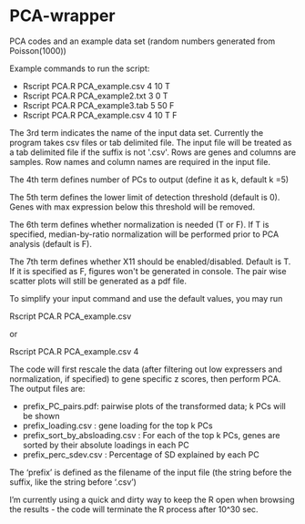 # PCA-wrapper
PCA codes and an example data set (random numbers generated from Poisson(1000))

Example commands to run the script:
- Rscript PCA.R PCA_example.csv 4 10 T
- Rscript PCA.R PCA_example2.txt 3 0 T
- Rscript PCA.R PCA_example3.tab 5 50 F
- Rscript PCA.R PCA_example.csv 4 10 T F

The 3rd term indicates the name of the input data set. 
Currently the program takes csv files or tab delimited file.
The input file will be treated as a tab delimited file if the suffix is not '.csv'.
Rows are genes and columns are samples. Row names and column names are required in the input file.

The 4th term defines number of PCs to output (define it as k, default k =5)

The 5th term defines the lower limit of detection threshold (default is 0). Genes with max expression below this threshold will be removed.

The 6th term defines whether normalization is needed (T or F). If T is specified, median-by-ratio normalization will be performed prior to PCA analysis (default is F).

The 7th term defines whether X11 should be enabled/disabled. Default is T. If it is specified as F, figures won't be generated in console. The pair wise scatter plots will still be generated as a pdf file.

To simplify your input command and use the default values, you may run

Rscript PCA.R PCA_example.csv

or

Rscript PCA.R PCA_example.csv 4


The code will first rescale the data (after filtering out low expressers
and normalization, if specified) to gene specific z scores, then perform PCA.
The output files are:

- prefix_PC_pairs.pdf:
pairwise plots of the transformed data; k PCs will be shown
- prefix_loading.csv
: gene loading for the top k PCs
- prefix_sort_by_absloading.csv
: For each of the top k PCs, genes are sorted by their absolute loadings in each PC
- prefix_perc_sdev.csv
: Percentage of SD explained by each PC

The ‘prefix’ is defined as the filename of the input file (the string before the suffix, like the string before ‘.csv’) 


I’m currently using a quick and dirty way to keep the R open when browsing the results - the code will terminate the R process after 10^30 sec.
